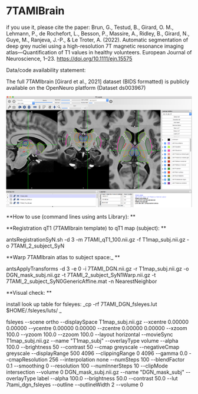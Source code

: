 # 7TAMIBrain

if you use it, please cite the paper:
Brun, G., Testud, B., Girard, O. M., Lehmann, P., de Rochefort, L., Besson, P., Massire, A., Ridley, B., Girard, N., Guye, M., Ranjeva, J.-P., & Le Troter, A. (2022). Automatic segmentation of deep grey nuclei using a high-resolution 7T magnetic resonance imaging atlas—Quantification of T1 values in healthy volunteers. European Journal of Neuroscience, 1–23. https://doi.org/10.1111/ejn.15575

Data/code availability statement:

The full 7TAMIbrain [Girard et al., 2021] dataset (BIDS formatted) is publicly available on the OpenNeuro platform (Dataset ds003967)

![Viewer fsleyes](fsleyes_view.png?raw=true "FSLEYES")


**How to use (command lines using ants Library):
**


**Registration qT1 (7TAMIbrain template) to qT1 map (subject):
**

antsRegistrationSyN.sh -d 3 -m 7TAMI_qT1_100.nii.gz -f T1map_subj.nii.gz -o 7TAMI_2_subject_SyN

**Warp 7TAMIbrain atlas to subject space:_
**

antsApplyTransforms -d 3 -e 0 -i 7TAMI_DGN.nii.gz -r T1map_subj.nii.gz -o DGN_mask_subj.nii.gz -t 7TAMI_2_subject_SyN1Warp.nii.gz -t 7TAMI_2_subject_SyN0GenericAffine.mat -n NearestNeighbor


**Visual check:
**

install look up table for fsleyes:
_cp -rf 7TAMI_DGN_fsleyes.lut $HOME/.fsleyes/luts/
_

fsleyes --scene ortho --displaySpace T1map_subj.nii.gz --xcentre  0.00000  0.00000 --ycentre  0.00000  0.00000 --zcentre  0.00000  0.00000 --xzoom 100.0 --yzoom 100.0 --zzoom 100.0 --layout horizontal --movieSync T1map_subj.nii.gz --name "T1map_subj" --overlayType volume --alpha 100.0 --brightness 50 --contrast 50 --cmap greyscale --negativeCmap greyscale --displayRange 500 4096 --clippingRange 0 4096 --gamma 0.0 --cmapResolution 256 --interpolation none --numSteps 100 --blendFactor 0.1 --smoothing 0 --resolution 100 --numInnerSteps 10 --clipMode intersection --volume 0 DGN_mask_subj.nii.gz --name "DGN_mask_subj" --overlayType label --alpha 100.0 --brightness 50.0 --contrast 50.0 --lut 7tami_dgn_fsleyes --outline --outlineWidth 2 --volume 0

